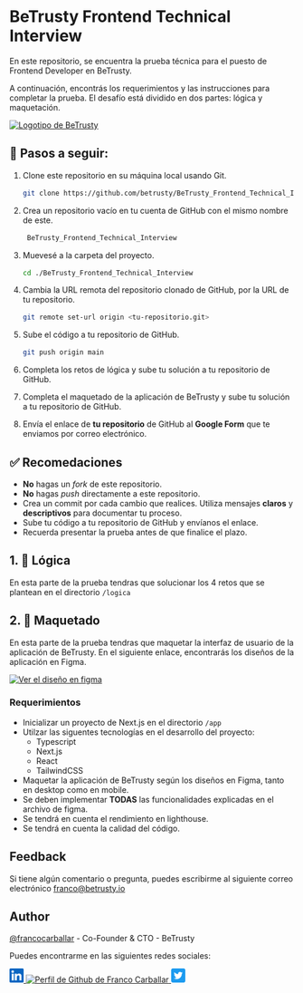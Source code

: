 # BeTrusty Frontend Technical Interview

En este repositorio, se encuentra la prueba técnica para el puesto de Frontend Developer en BeTrusty.

A continuación, encontrás los requerimientos y las instrucciones para completar la prueba. El desafío está dividido en dos partes: lógica y maquetación.

[![Logotipo de BeTrusty](https://betrusty.notion.site/image/https%3A%2F%2Fprod-files-secure.s3.us-west-2.amazonaws.com%2F913f6ce1-8de7-48cb-9999-9ee213ab5e22%2Fe66cc202-2074-4e5f-967a-a61330dfbcff%2Fportadazo.png?table=block&id=73c402e2-278c-48db-82d0-4ef2d2b460f0&spaceId=913f6ce1-8de7-48cb-9999-9ee213ab5e22&width=2000&userId=&cache=v2)](https://betrusty.io/)

## 🚀 Pasos a seguir:

1. Clone este repositorio en su máquina local usando Git.

   ```bash
   git clone https://github.com/betrusty/BeTrusty_Frontend_Technical_Interview.git
   ```

2. Crea un repositorio vacío en tu cuenta de GitHub con el mismo nombre de este.

   ```bash
    BeTrusty_Frontend_Technical_Interview
   ```

3. Muevesé a la carpeta del proyecto.

   ```bash
   cd ./BeTrusty_Frontend_Technical_Interview
   ```

4. Cambia la URL remota del repositorio clonado de GitHub, por la URL de tu repositorio.

   ```bash
   git remote set-url origin <tu-repositorio.git>
   ```

5. Sube el código a tu repositorio de GitHub.

   ```bash
   git push origin main
   ```

6. Completa los retos de lógica y sube tu solución a tu repositorio de GitHub.

7. Completa el maquetado de la aplicación de BeTrusty y sube tu solución a tu repositorio de GitHub.

8. Envía el enlace de **tu repositorio** de GitHub al **Google Form** que te enviamos por correo electrónico.

## ✅ Recomedaciones

- **No** hagas un _fork_ de este repositorio.
- **No** hagas _push_ directamente a este repositorio.
- Crea un commit por cada cambio que realices. Utiliza mensajes **claros** y **descriptivos** para documentar tu proceso.
- Sube tu código a tu repositorio de GitHub y envíanos el enlace.
- Recuerda presentar la prueba antes de que finalice el plazo.

## 1. 🧠 Lógica

En esta parte de la prueba tendras que solucionar los 4 retos que se plantean en el directorio `/logica`

## 2. 🎨 Maquetado

En esta parte de la prueba tendras que maquetar la interfaz de usuario de la aplicación de BeTrusty. En el siguiente enlace, encontrarás los diseños de la aplicación en Figma.

[![Ver el diseño en figma](https://res.cloudinary.com/francocarballar/image/upload/f_auto,q_auto/v1/portfolio/icons/cvpiuitvtrq6qdqxiiqe)](https://www.figma.com/file/ZAD3Ov3fPoiasYMIKal97f/BeTrusty-Frontend-Technical-Interview?type=design&node-id=0%3A1&mode=design&t=1xprCtFL8cJUKs78-1)

### Requerimientos

- Inicializar un proyecto de Next.js en el directorio `/app`
- Utilzar las siguentes tecnologías en el desarrollo del proyecto:
  - Typescript
  - Next.js
  - React
  - TailwindCSS
- Maquetar la aplicación de BeTrusty según los diseños en Figma, tanto en desktop como en mobile.
- Se deben implementar **TODAS** las funcionalidades explicadas en el archivo de figma.
- Se tendrá en cuenta el rendimiento en lighthouse.
- Se tendrá en cuenta la calidad del código.

## Feedback

Si tiene algún comentario o pregunta, puedes escribirme al siguiente correo electrónico franco@betrusty.io

## Author

[@francocarballar](https://github.com/francocarballar) - Co-Founder & CTO - BeTrusty

Puedes encontrarme en las siguientes redes sociales:

<a href="https://linkedin.com/in/francocarballar">
    <img src="https://raw.githubusercontent.com/francocarballar/argentina-monetary-quotes-api/main/public/img/logo-linkedin.png" alt="Perfil de Linkedin de Franco Carballar" width="25px" height="25px">
</a>
<a href="https://github.com/francocarballar">
    <img src="https://cdn-icons-png.flaticon.com/512/38/38401.png" alt="Perfil de Github de Franco Carballar" width="25px" height="25px">
</a>
<a href="https://twitter.com/francocarballa">
    <img src="https://raw.githubusercontent.com/francocarballar/argentina-monetary-quotes-api/main/public/img/logo-twitter.png" alt="Perfil de Twiiter de Franco Carballar" width="25px" height="25px">
</a>
